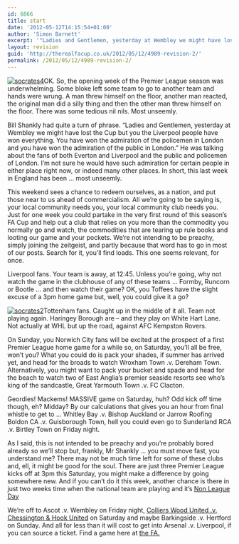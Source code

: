 ```yaml
---
id: 6866
title: start
date: '2012-05-12T14:15:54+01:00'
author: 'Simon Barnett'
excerpt: '"Ladies and Gentlemen, yesterday at Wembley we might have lost the Cup but you the Liverpool people have won everything. You have won the admiration of the policemen in London and you have won the admiration of the public in London."'
layout: revision
guid: 'http://therealfacup.co.uk/2012/05/12/4989-revision-2/'
permalink: /2012/05/12/4989-revision-2/
---
```


[![](http://delta.xssl.net/~sbarnett/therealfacup/wp-content/uploads/2011/08/socrates4-350x175.jpg "socrates4")](http://therealfacup.co.uk/2011/08/16/start/socrates4/)OK. So, the opening week of the Premier League season was underwhelming. Some bloke left some team to go to another team and hands were wrung. A man threw himself on the floor, another man reacted, the original man did a silly thing and then the other man threw himself on the floor. There was some tedious nil nils. Most unseemly.

Bill Shankly had quite a turn of phrase. “Ladies and Gentlemen, yesterday at Wembley we might have lost the Cup but you the Liverpool people have won everything. You have won the admiration of the policemen in London and you have won the admiration of the public in London.” He was talking about the fans of both Everton and Liverpool and the public and policemen of London. I’m not sure he would have such admiration for certain people in either place right now, or indeed many other places. In short, this last week in England has been … most unseemly.

This weekend sees a chance to redeem ourselves, as a nation, and put those near to us ahead of commercialism. All we’re going to be saying is, your local community needs you, your local community club needs you. Just for one week you could partake in the very first round of this season’s FA Cup and help out a club that relies on you more than the commodity you normally go and watch, the commodities that are tearing up rule books and looting our game and your pockets. We’re not intending to be preachy, simply joining the zeitgeist, and partly because that word has to go in most of our posts. Search for it, you’ll find loads. This one seems relevant, for once.

Liverpool fans. Your team is away, at 12:45. Unless you’re going, why not watch the game in the clubhouse of any of these teams … Formby, Runcorn or Bootle … and then watch their game? OK, you Toffees have the slight excuse of a 3pm home game but, well, you could give it a go?

[![](http://delta.xssl.net/~sbarnett/therealfacup/wp-content/uploads/2011/08/socrates2-350x175.jpg "socrates2")](http://therealfacup.co.uk/wp-content/uploads/2011/08/socrates2.jpg)Tottenham fans. Caught up in the middle of it all. Team not playing again. Haringey Borough are – and they play on White Hart Lane. Not actually at WHL but up the road, against AFC Kempston Rovers.

On Sunday, you Norwich City fans will be excited at the prospect of a first Premier League home game for a while so, on Saturday, you’ll all be free, won’t you? What you could do is pack your shades, if summer has arrived yet, and head for the broads to watch Wroxham Town .v. Dereham Town. Alternatively, you might want to pack your bucket and spade and head for the beach to watch two of East Anglia’s premier seaside resorts see who’s king of the sandcastle, Great Yarmouth Town .v. FC Clacton.

Geordies! Mackems! MASSIVE game on Saturday, huh? Odd kick off time though, eh? Midday? By our calculations that gives you an hour from final whistle to get to … Whitley Bay .v. Bishop Auckland or Jarrow Roofing Boldon CA .v. Guisborough Town, hell you could even go to Sunderland RCA .v. Birtley Town on Friday night.

As I said, this is not intended to be preachy and you’re probably bored already so we’ll stop but, frankly, Mr Shankly … you must move fast, you understand me? There may not be much time left for some of these clubs and, ell, it might be good for the soul. There are just three Premier League kicks off at 3pm this Saturday, you might make a difference by going somewhere new. And if you can’t do it this week, another chance is there in just two weeks time when the national team are playing and it’s [Non League Day](http://www.nonleagueday.co.uk/)

We’re off to Ascot .v. Wembley on Friday night, [Colliers Wood United .v. Chessington &amp; Hook United](http://therealfacup.co.uk/2011/07/28/therealfacup-v-socrates/) on Saturday and maybe Barkingside .v. Hertford on Sunday. And all for less than it will cost to get into Arsenal .v. Liverpool, if you can source a ticket. Find a game here at [the FA.](http://www.thefa.com/TheFACup/Fixtures)
